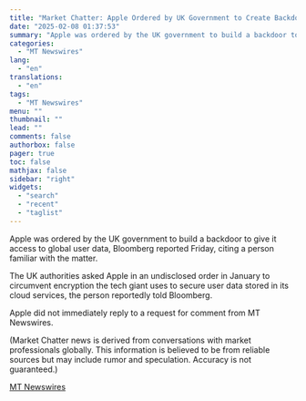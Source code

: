 ```yaml
---
title: "Market Chatter: Apple Ordered by UK Government to Create Backdoor to Access Customer Data"
date: "2025-02-08 01:37:53"
summary: "Apple was ordered by the UK government to build a backdoor to give it access to global user data, Bloomberg reported Friday, citing a person familiar with the matter. The UK authorities asked Apple in an undisclosed order in January to circumvent encryption the tech giant uses to secure user..."
categories:
  - "MT Newswires"
lang:
  - "en"
translations:
  - "en"
tags:
  - "MT Newswires"
menu: ""
thumbnail: ""
lead: ""
comments: false
authorbox: false
pager: true
toc: false
mathjax: false
sidebar: "right"
widgets:
  - "search"
  - "recent"
  - "taglist"
---
```


Apple was ordered by the UK government to build a backdoor to give it access to global user data, Bloomberg reported Friday, citing a person familiar with the matter.

The UK authorities asked Apple in an undisclosed order in January to circumvent encryption the tech giant uses to secure user data stored in its cloud services, the person reportedly told Bloomberg.

Apple did not immediately reply to a request for comment from MT Newswires.

(Market Chatter news is derived from conversations with market professionals globally. This information is believed to be from reliable sources but may include rumor and speculation. Accuracy is not guaranteed.)

[MT Newswires](https://www.tradingview.com/news/mtnewswires.com:20250207:A3312880:0/)
